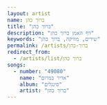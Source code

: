 ```yaml
---
layout: artist
name: ברוך כהן
title: "ברוך כהן"
description: "דף האמן ברוך כהן"
keywords: "שירים, מוזיקה, ברוך כהן"
permalink: /artists/ברוך-כהן
redirect_from:
  - /artists/list/ברוך כהן
songs:
  - number: "49080"
    name: "אדיר במרום"
    album: "סינגלים"
    artist: "ברוך כהן"
---
```


